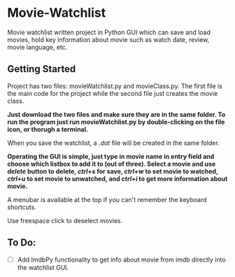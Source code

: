 # Movie-Watchlist
Movie watchlist written project in Python GUI which can save and load movies, hold key information about movie such as watch date, review, movie language, etc.

## Getting Started
Project has two files: movieWatchlist.py and movieClass.py. The first file is the main code for the project while the second file just creates the movie class.

**Just download the two files and make sure they are in the same folder. To run the program just run movieWatchlist.py by double-clicking on the file icon, or thorugh a terminal.**

When you save the watchlist, a *.dat* file will be created in the same folder. 

**Operating the GUI is simple, just type in movie name in entry field and choose which listbox to add it to (out of three). Select a movie and use *delete* button to delete, *ctrl+s* for save, *ctrl+w* to set movie to watched, *ctrl+u* to set movie to unwatched, and *ctrl+i* to get more information about movie.**

A menubar is available at the top if you can't remember the keyboard shortcuts. 

Use freespace click to deselect movies. 


## To Do:
- [ ] Add ImdbPy functionality to get info about movie from imdb directly into the watchlist GUI.
